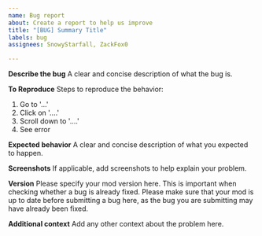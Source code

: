 ```yaml
---
name: Bug report
about: Create a report to help us improve
title: "[BUG] Summary Title"
labels: bug
assignees: SnowyStarfall, ZackFox0

---
```


**Describe the bug**
A clear and concise description of what the bug is.

**To Reproduce**
Steps to reproduce the behavior:

1. Go to '...'
2. Click on '....'
3. Scroll down to '....'
4. See error

**Expected behavior**
A clear and concise description of what you expected to happen.

**Screenshots**
If applicable, add screenshots to help explain your problem.

**Version**
Please specify your mod version here. This is important when checking whether a bug is already fixed. Please make sure that your mod is up to date before submitting a bug here, as the bug you are submitting may have already been fixed.

**Additional context**
Add any other context about the problem here.
